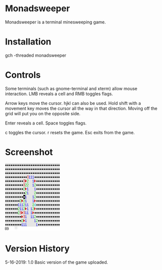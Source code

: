 # Monadsweeper

Monadsweeper is a terminal minesweeping game.

# Installation

gch -threaded monadsweeper

# Controls

Some terminals (such as gnome-terminal and xterm) allow mouse interaction.
LMB reveals a cell and RMB toggles flags.

Arrow keys move the cursor. hjkl can also be used.
Hold shift with a movement key moves the cursor all the way in that direction.
Moving off the grid will put you on the opposite side.

Enter reveals a cell.
Space toggles flags.

c toggles the cursor.
r resets the game.
Esc exits from the game.

# Screenshot

![alt text](https://raw.githubusercontent.com/sgeldhof/Monadsweeper/blob/screenshot_1.png)

# Version History

5-16-2019: 1.0 Basic version of the game uploaded.
